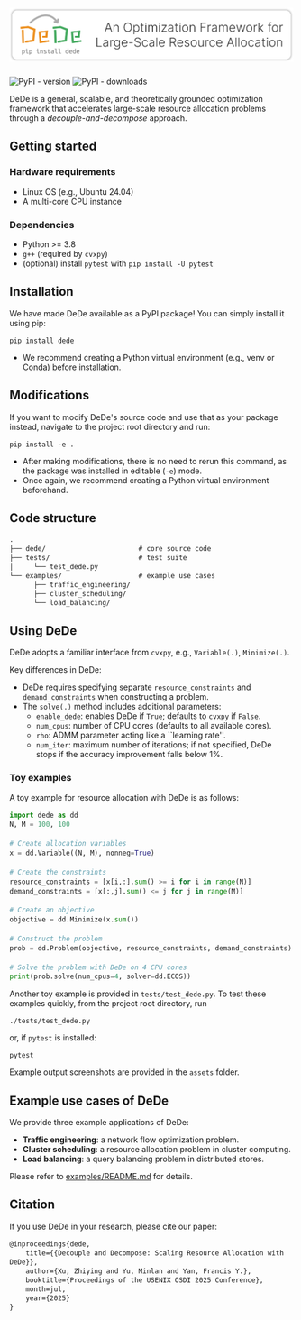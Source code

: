 ![dede logo](assets/dede_logo.svg)
======
![PyPI - version](https://img.shields.io/pypi/v/dede?label=PyPI%20package)
![PyPI - downloads](https://img.shields.io/pypi/dm/dede?label=PyPI%20downloads)

DeDe is a general, scalable, and theoretically grounded optimization framework that accelerates large-scale resource allocation problems through a *decouple-and-decompose* approach.

## Getting started

### Hardware requirements
- Linux OS (e.g., Ubuntu 24.04)
- A multi-core CPU instance

### Dependencies
- Python >= 3.8
- `g++` (required by `cvxpy`)
- (optional) install `pytest` with `pip install -U pytest`

## Installation
We have made DeDe available as a PyPI package! You can simply install it using pip:
```
pip install dede
```
- We recommend creating a Python virtual environment (e.g., venv or Conda) before installation.

## Modifications
If you want to modify DeDe's source code and use that as your package instead, navigate
to the project root directory and run:
```
pip install -e .
```
- After making modifications, there is no need to rerun this command, as the package was installed in editable (`-e`) mode.
- Once again, we recommend creating a Python virtual environment beforehand.

## Code structure

```shell
.
├── dede/                       # core source code
├── tests/                      # test suite
│     └── test_dede.py
└── examples/                   # example use cases
      ├── traffic_engineering/
      ├── cluster_scheduling/
      └── load_balancing/
```

## Using DeDe
DeDe adopts a familiar interface from `cvxpy`, e.g., `Variable(.)`, `Minimize(.)`.

Key differences in DeDe:
- DeDe requires specifying separate `resource_constraints` and `demand_constraints` when constructing a problem.
- The `solve(.)` method includes additional parameters:
  - `enable_dede`: enables DeDe if `True`; defaults to `cvxpy` if `False`.
  - `num_cpus`: number of CPU cores (defaults to all available cores).
  - `rho`: ADMM parameter acting like a ``learning rate''.
  - `num_iter`: maximum number of iterations; if not specified, DeDe stops if the accuracy improvement falls below 1%.

### Toy examples
A toy example for resource allocation with DeDe is as follows:
```python
import dede as dd
N, M = 100, 100

# Create allocation variables
x = dd.Variable((N, M), nonneg=True)

# Create the constraints
resource_constraints = [x[i,:].sum() >= i for i in range(N)]
demand_constraints = [x[:,j].sum() <= j for j in range(M)]

# Create an objective
objective = dd.Minimize(x.sum())

# Construct the problem
prob = dd.Problem(objective, resource_constraints, demand_constraints)

# Solve the problem with DeDe on 4 CPU cores
print(prob.solve(num_cpus=4, solver=dd.ECOS))
```

Another toy example is provided in `tests/test_dede.py`. To test these examples quickly, from the project root directory, run
```
./tests/test_dede.py
```
or, if `pytest` is installed:
```
pytest
```
Example output screenshots are provided in the `assets` folder.

## Example use cases of DeDe
We provide three example applications of DeDe:
- **Traffic engineering**: a network flow optimization problem.
- **Cluster scheduling**: a resource allocation problem in cluster computing.
- **Load balancing**: a query balancing problem in distributed stores.

Please refer to [examples/README.md](examples/README.md) for details.

## Citation
If you use DeDe in your research, please cite our paper:
```
@inproceedings{dede,
    title={{Decouple and Decompose: Scaling Resource Allocation with DeDe}},
    author={Xu, Zhiying and Yu, Minlan and Yan, Francis Y.},
    booktitle={Proceedings of the USENIX OSDI 2025 Conference},
    month=jul,
    year={2025}
}
```
